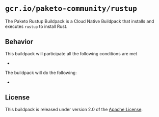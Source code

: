 # `gcr.io/paketo-community/rustup`

The Paketo Rustup Buildpack is a Cloud Native Buildpack that installs and executes `rustup` to install Rust.

## Behavior

This buildpack will participate all the following conditions are met

*

The buildpack will do the following:

*

## License

This buildpack is released under version 2.0 of the [Apache License][a].

[a]: http://www.apache.org/licenses/LICENSE-2.0
